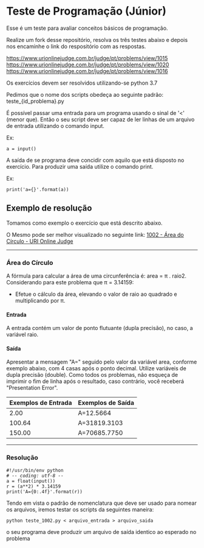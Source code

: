 # Teste de Programação (Júnior)

Esse é um teste para avaliar conceitos básicos de programação.

Realize um fork desse repositório, resolva os três testes abaixo e depois nos encaminhe o link do respositório com as respostas.

https://www.urionlinejudge.com.br/judge/pt/problems/view/1015  
https://www.urionlinejudge.com.br/judge/pt/problems/view/1020  
https://www.urionlinejudge.com.br/judge/pt/problems/view/1016  

Os exercícios devem ser resolvidos utilizando-se python 3.7

Pedimos que o nome dos scripts obedeça ao seguinte padrão: teste_{id_problema}.py

É possível passar uma entrada para um programa usando o sinal de '<' (menor que). Então o seu script deve ser capaz de ler linhas de um arquivo de entrada utilizando o comando input.

Ex:

`a = input()`

A saída de se programa deve concidir com aquilo que está disposto no exercício. Para produzir uma saída utilize o comando print.

Ex:

`print('a={}'.format(a))`


## Exemplo de resolução

Tomamos como exemplo o exercício que está descrito abaixo.

O Mesmo pode ser melhor visualizado no seguinte link:
[1002 - Área do Círculo - URI Online Judge](https://www.urionlinejudge.com.br/judge/pt/problems/view/1002)

---
### Área do Círculo

A fórmula para calcular a área de uma circunferência é: area = π . raio2. Considerando para este problema que π = 3.14159:

- Efetue o cálculo da área, elevando o valor de raio ao quadrado e multiplicando por π.

#### Entrada

A entrada contém um valor de ponto flutuante (dupla precisão), no caso, a variável raio.

#### Saída
Apresentar a mensagem "A=" seguido pelo valor da variável area, conforme exemplo abaixo, com 4 casas após o ponto decimal. Utilize variáveis de dupla precisão (double). Como todos os problemas, não esqueça de imprimir o fim de linha após o resultado, caso contrário, você receberá "Presentation Error".

|Exemplos de Entrada   |Exemplos de Saída   |
|---|---|
|2.00|A=12.5664|
| 100.64|A=31819.3103|
| 150.00|A=70685.7750|
---

### Resolução
<code>#!/usr/bin/env python </code>  
<code># -*- coding: utf-8 -*- </code>  
<code>a = float(input())</code>  
<code>r = (a**2) * 3.14159</code>  
<code>print('A={0:.4f}'.format(r))</code>  


Tendo em vista o padrão de nomenclatura que deve ser usado para nomear os arquivos, iremos testar os scripts da seguintes maneira:

`python teste_1002.py < arquivo_entrada > arquivo_saida`

o seu programa deve produzir um arquivo de saída identico ao esperado no problema
